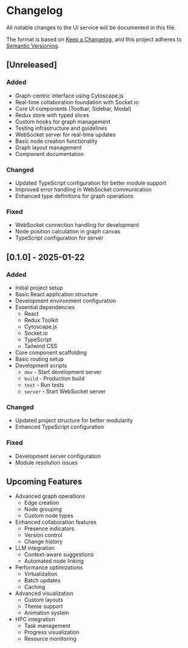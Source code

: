 # Changelog

All notable changes to the UI service will be documented in this file.

The format is based on [Keep a Changelog](https://keepachangelog.com/en/1.0.0/),
and this project adheres to [Semantic Versioning](https://semver.org/spec/v2.0.0.html).

## [Unreleased]

### Added
- Graph-centric interface using Cytoscape.js
- Real-time collaboration foundation with Socket.io
- Core UI components (Toolbar, Sidebar, Modal)
- Redux store with typed slices
- Custom hooks for graph management
- Testing infrastructure and guidelines
- WebSocket server for real-time updates
- Basic node creation functionality
- Graph layout management
- Component documentation

### Changed
- Updated TypeScript configuration for better module support
- Improved error handling in WebSocket communication
- Enhanced type definitions for graph operations

### Fixed
- WebSocket connection handling for development
- Node position calculation in graph canvas
- TypeScript configuration for server

## [0.1.0] - 2025-01-22

### Added
- Initial project setup
- Basic React application structure
- Development environment configuration
- Essential dependencies
  - React
  - Redux Toolkit
  - Cytoscape.js
  - Socket.io
  - TypeScript
  - Tailwind CSS
- Core component scaffolding
- Basic routing setup
- Development scripts
  - `dev` - Start development server
  - `build` - Production build
  - `test` - Run tests
  - `server` - Start WebSocket server

### Changed
- Updated project structure for better modularity
- Enhanced TypeScript configuration

### Fixed
- Development server configuration
- Module resolution issues

## Upcoming Features
- Advanced graph operations
  - Edge creation
  - Node grouping
  - Custom node types
- Enhanced collaboration features
  - Presence indicators
  - Version control
  - Change history
- LLM integration
  - Context-aware suggestions
  - Automated node linking
- Performance optimizations
  - Virtualization
  - Batch updates
  - Caching
- Advanced visualization
  - Custom layouts
  - Theme support
  - Animation system
- HPC integration
  - Task management
  - Progress visualization
  - Resource monitoring